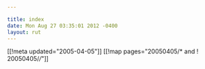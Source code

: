 ```yaml
---

title: index
date: Mon Aug 27 03:35:01 2012 -0400
layout: rut
---
```


[[!meta updated="2005-04-05"]]
[[!map pages="20050405/* and ! 20050405/*/*"]]
